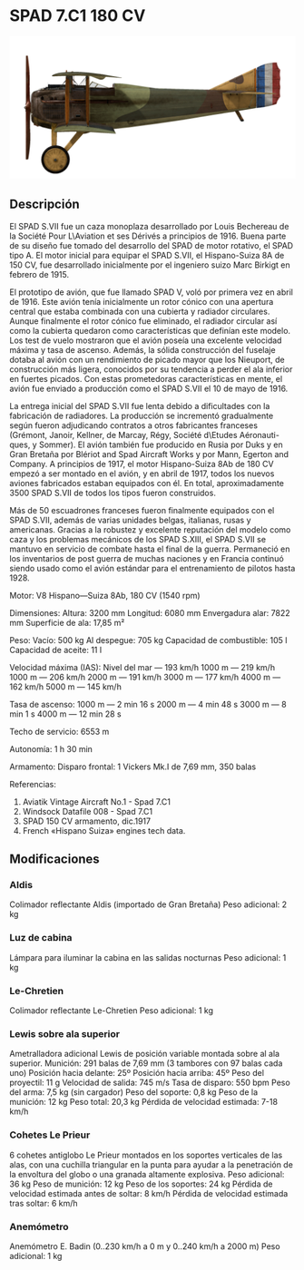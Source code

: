 # SPAD 7.C1 180 CV

![spad7late](../images/spad7late.png)

## Descripción

El SPAD S.VII fue un caza monoplaza desarrollado por Louis Bechereau de la Société Pour L\Aviation et ses Dérivés a principios de 1916. Buena parte de su diseño fue tomado del desarrollo del SPAD de motor rotativo, el SPAD tipo A. El motor inicial para equipar el SPAD S.VII, el Hispano-Suiza 8A de 150 CV, fue desarrollado inicialmente por el ingeniero suizo Marc Birkigt en febrero de 1915.

El prototipo de avión, que fue llamado SPAD V, voló por primera vez en abril de 1916. Este avión tenía inicialmente un rotor cónico con una apertura central que estaba combinada con una cubierta y radiador circulares. Aunque finalmente el rotor cónico fue eliminado, el radiador circular así como la cubierta quedaron como características que definían este modelo. Los test de vuelo mostraron que el avión poseía una excelente velocidad máxima y tasa de ascenso. Además, la sólida construcción del fuselaje dotaba al avión con un rendimiento de picado mayor que los Nieuport, de construcción más ligera, conocidos por su tendencia a perder el ala inferior en fuertes picados. Con estas prometedoras características en mente, el avión fue enviado a producción como el SPAD S.VII el 10 de mayo de 1916.

La entrega inicial del SPAD S.VII fue lenta debido a dificultades con la fabricación de radiadores. La producción se incrementó gradualmente según fueron adjudicando contratos a otros fabricantes franceses (Grémont, Janoir, Kellner, de Marcay, Régy, Société d\Etudes Aéronauti-ques, y Sommer). El avión también fue producido en Rusia por Duks y en Gran Bretaña por Blériot and Spad Aircraft Works y por Mann, Egerton and Company. A principios de 1917, el motor Hispano-Suiza 8Ab de 180 CV empezó a ser montado en el avión, y en abril de 1917, todos los nuevos aviones fabricados estaban equipados con él. En total, aproximadamente 3500 SPAD S.VII de todos los tipos fueron construidos.

Más de 50 escuadrones franceses fueron finalmente equipados con el SPAD S.VII, además de varias unidades belgas, italianas, rusas y americanas. Gracias a la robustez y excelente reputación del modelo como caza y los problemas mecánicos de los SPAD S.XIII, el SPAD S.VII se mantuvo en servicio de combate hasta el final de la guerra. Permaneció en los inventarios de post guerra de muchas naciones y en Francia continuó siendo usado como el avión estándar para el entrenamiento de pilotos hasta 1928.


Motor:
V8 Hispano—Suiza 8Ab, 180 CV (1540 rpm)

Dimensiones:
Altura: 3200 mm
Longitud: 6080 mm
Envergadura alar: 7822 mm
Superficie de ala: 17,85 m²

Peso:
Vacío: 500 kg
Al despegue: 705 kg
Capacidad de combustible: 105 l
Capacidad de aceite: 11 l

Velocidad máxima (IAS):
Nivel del mar — 193 km/h
1000 m — 219 km/h
1000 m — 206 km/h
2000 m — 191 km/h
3000 m — 177 km/h
4000 m — 162 km/h
5000 m — 145 km/h

Tasa de ascenso:
1000 m — 2 min 16 s
2000 m — 4 min 48 s
3000 m — 8 min 1 s
4000 m — 12 min 28 s

Techo de servicio: 6553 m

Autonomía: 1 h 30 min

Armamento:
Disparo frontal: 1 Vickers Mk.I de 7,69 mm, 350 balas

Referencias:
1) Aviatik Vintage Aircraft No.1 -  Spad 7.C1
2) Windsock Datafile 008 - Spad 7.C1
3) SPAD 150 CV armamento, dic.1917
4) French «Hispano Suiza» engines tech data.

## Modificaciones

### Aldis

Colimador reflectante Aldis (importado de Gran Bretaña)
Peso adicional: 2 kg

### Luz de cabina

Lámpara para iluminar la cabina en las salidas nocturnas
Peso adicional: 1 kg

### Le-Chretien

Colimador reflectante Le-Chretien
Peso adicional: 1 kg

### Lewis sobre ala superior

Ametralladora adicional Lewis de posición variable montada sobre al ala superior.
Munición: 291 balas de 7,69 mm (3 tambores con 97 balas cada uno)
Posición hacia delante: 25º
Posición hacia arriba: 45º
Peso del proyectil: 11 g
Velocidad de salida: 745 m/s
Tasa de disparo: 550 bpm
Peso del arma: 7,5 kg (sin cargador)
Peso del soporte: 0,8 kg
Peso de la munición: 12 kg
Peso total: 20,3 kg
Pérdida de velocidad estimada: 7-18 km/h
### Cohetes Le Prieur

6 cohetes antiglobo Le Prieur montados en los soportes verticales de las alas, con una cuchilla triangular en la punta para ayudar a la penetración de la envoltura del globo o una granada altamente explosiva.
Peso adicional: 36 kg
Peso de munición: 12 kg
Peso de los soportes: 24 kg
Pérdida de velocidad estimada antes de soltar: 8 km/h
Pérdida de velocidad estimada tras soltar: 6 km/h

### Anemómetro

Anemómetro E. Badin (0..230 km/h a 0 m y 0..240 km/h a 2000 m)
Peso adicional: 1 kg
